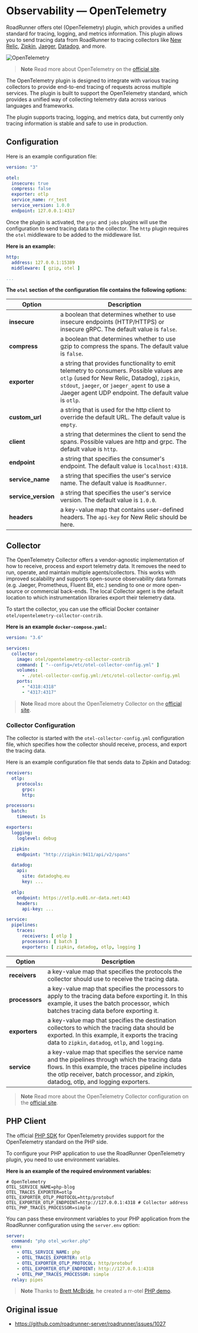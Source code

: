 # Observability — OpenTelemetry

RoadRunner offers otel (OpenTelemetry) plugin, which provides a unified standard for tracing, logging, and metrics
information. This plugin allows you to send tracing data from RoadRunner to tracing collectors
like [New Relic](https://newrelic.com/), [Zipkin](https://zipkin.io), [Jaeger](https://www.jaegertracing.io/),
[Datadog](https://www.datadoghq.com/), and more.


![OpenTelemetry](https://user-images.githubusercontent.com/773481/213914208-cd944ca8-f218-4baf-8a54-5a4e42a1ed40.jpg)

> **Note**
> Read more about OpenTelemetry on the [official site](https://opentelemetry.io/).

The OpenTelemetry plugin is designed to integrate with various tracing collectors to provide end-to-end tracing of
requests across multiple services. The plugin is built to support the OpenTelemetry standard, which provides a unified
way of collecting telemetry data across various languages and frameworks.

The plugin supports tracing, logging, and metrics data, but currently only tracing information is stable and safe to use
in production.

## Configuration

Here is an example configuration file:

```yaml .rr.yaml
version: "3"

otel:
  insecure: true
  compress: false
  exporter: otlp
  service_name: rr_test
  service_version: 1.0.0
  endpoint: 127.0.0.1:4317
```

Once the plugin is activated, the `grpc` and `jobs` plugins will use the configuration to send tracing data to the
collector. The `http` plugin requires the `otel` middleware to be added to the middleware list.

**Here is an example:**

```yaml .rr.yaml
http:
  address: 127.0.0.1:15389
  middleware: [ gzip, otel ]

...
```

**The `otel` section of the configuration file contains the following options:**

| Option              | Description                                                                                                                                                                                                                                     |
|---------------------|-------------------------------------------------------------------------------------------------------------------------------------------------------------------------------------------------------------------------------------------------|
| **insecure**        | a boolean that determines whether to use insecure endpoints (HTTP/HTTPS) or insecure gRPC. The default value is `false`.                                                                                                                        |                                                                                                                                                                                                        |
| **compress**        | a boolean that determines whether to use gzip to compress the spans. The default value is `false`.                                                                                                                                              |
| **exporter**        | a string that provides functionality to emit telemetry to consumers. Possible values are `otlp` (used for New Relic, Datadog), `zipkin`, `stdout`, `jaeger`, or `jaeger_agent` to use a Jaeger agent UDP endpoint. The default value is `otlp`. |
| **custom_url**      | a string that is used for the http client to override the default URL. The default value is `empty`.                                                                                                                                            |
| **client**          | a string that determines the client to send the spans. Possible values are http and grpc. The default value is `http`.                                                                                                                          |
| **endpoint**        | a string that specifies the consumer's endpoint. The default value is `localhost:4318`.                                                                                                                                                         |
| **service_name**    | a string that specifies the user's service name. The default value is `RoadRunner`.                                                                                                                                                             |
| **service_version** | a string that specifies the user's service version. The default value is `1.0.0`.                                                                                                                                                               |
| **headers**         | a key-value map that contains user-defined headers. The `api-key` for New Relic should be here.                                                                                                                                                 |

## Collector

The OpenTelemetry Collector offers a vendor-agnostic implementation of how to receive, process and export telemetry
data. It removes the need to run, operate, and maintain multiple agents/collectors. This works with improved scalability
and supports open-source observability data formats (e.g. Jaeger, Prometheus, Fluent Bit, etc.) sending to one or more
open-source or commercial back-ends. The local Collector agent is the default location to which instrumentation
libraries export their telemetry data.

To start the collector, you can use the official Docker container `otel/opentelemetry-collector-contrib`.

**Here is an example `docker-compose.yaml`:**

```yaml docker-compose.yaml
version: "3.6"

services:
  collector:
    image: otel/opentelemetry-collector-contrib
    command: [ "--config=/etc/otel-collector-config.yml" ]
    volumes:
      - ./otel-collector-config.yml:/etc/otel-collector-config.yml
    ports:
      - "4318:4318"
      - "4317:4317"
```

> **Note**
> Read more about the OpenTelemetry Collector on the [official site](https://opentelemetry.io/docs/collector/).

### Collector Configuration

The collector is started with the `otel-collector-config.yml` configuration file, which specifies how the collector
should receive, process, and export the tracing data.

Here is an example configuration file that sends data to Zipkin and Datadog:

```yaml otel-collector-config.yml
receivers:
  otlp:
    protocols:
      grpc:
      http:

processors:
  batch:
    timeout: 1s

exporters:
  logging:
    loglevel: debug

  zipkin:
    endpoint: "http://zipkin:9411/api/v2/spans"

  datadog:
    api:
      site: datadoghq.eu
      key: ...

  otlp:
    endpoint: https://otlp.eu01.nr-data.net:443
    headers:
      api-key: ...

service:
  pipelines:
    traces:
      receivers: [ otlp ]
      processors: [ batch ]
      exporters: [ zipkin, datadog, otlp, logging ]
```

| Option         | Description                                                                                                                                                                                                                                  |
|----------------|----------------------------------------------------------------------------------------------------------------------------------------------------------------------------------------------------------------------------------------------|
| **receivers**  | a key-value map that specifies the protocols the collector should use to receive the tracing data.                                                                                                                                           |
| **processors** | a key-value map that specifies the processors to apply to the tracing data before exporting it. In this example, it uses the batch processor, which batches tracing data before exporting it.                                                |
| **exporters**  | a key-value map that specifies the destination collectors to which the tracing data should be exported.  In this example, it exports the tracing data to `zipkin`, `datadog`, `otlp`, and `logging`.                                         |
| **service**    | a key-value map that specifies the service name and the pipelines through which the tracing data flows.  In this example, the traces pipeline includes the otlp receiver, batch processor, and zipkin, datadog, otlp, and logging exporters. |

> **Note**
> Read more about the OpenTelemetry Collector configuration on
> the [official site](https://opentelemetry.io/docs/collector/configuration/).

## PHP Client

The official [PHP SDK](https://github.com/open-telemetry/opentelemetry-php) for OpenTelemetry provides support for the
OpenTelemetry standard on the PHP side.

To configure your PHP application to use the RoadRunner OpenTelemetry plugin, you need to use environment variables.

**Here is an example of the required environment variables:**

```dotenv
# OpenTelemetry
OTEL_SERVICE_NAME=php-blog
OTEL_TRACES_EXPORTER=otlp
OTEL_EXPORTER_OTLP_PROTOCOL=http/protobuf
OTEL_EXPORTER_OTLP_ENDPOINT=http://127.0.0.1:4318 # Collector address
OTEL_PHP_TRACES_PROCESSOR=simple
```

You can pass these environment variables to your PHP application from the RoadRunner configuration using
the `server.env` option:

```yaml .rr.yaml
server:
  command: "php otel_worker.php"
  env:
    - OTEL_SERVICE_NAME: php
    - OTEL_TRACES_EXPORTER: otlp
    - OTEL_EXPORTER_OTLP_PROTOCOL: http/protobuf
    - OTEL_EXPORTER_OTLP_ENDPOINT: http://127.0.0.1:4318
    - OTEL_PHP_TRACES_PROCESSOR: simple
  relay: pipes
```


> **Note**
> Thanks to [Brett McBride](https://github.com/brettmc), he created a
> rr-otel [PHP demo](https://github.com/brettmc/rr-otel-demo).

## Original issue

- https://github.com/roadrunner-server/roadrunner/issues/1027
